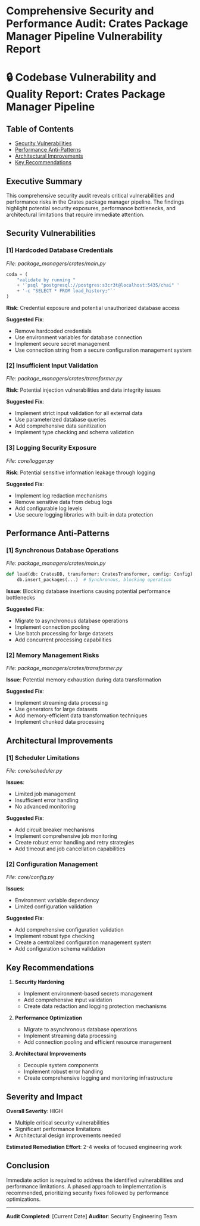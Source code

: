 # Comprehensive Security and Performance Audit: Crates Package Manager Pipeline Vulnerability Report

# 🔒 Codebase Vulnerability and Quality Report: Crates Package Manager Pipeline

## Table of Contents
- [Security Vulnerabilities](#security-vulnerabilities)
- [Performance Anti-Patterns](#performance-anti-patterns)
- [Architectural Improvements](#architectural-improvements)
- [Key Recommendations](#key-recommendations)

## Executive Summary
This comprehensive security audit reveals critical vulnerabilities and performance risks in the Crates package manager pipeline. The findings highlight potential security exposures, performance bottlenecks, and architectural limitations that require immediate attention.

## Security Vulnerabilities

### [1] Hardcoded Database Credentials
_File: package_managers/crates/main.py_

```python
coda = (
    "validate by running "
    + '`psql "postgresql://postgres:s3cr3t@localhost:5435/chai" '
    + '-c "SELECT * FROM load_history;"`'
)
```

**Risk**: Credential exposure and potential unauthorized database access

**Suggested Fix**:
- Remove hardcoded credentials
- Use environment variables for database connection
- Implement secure secret management
- Use connection string from a secure configuration management system

### [2] Insufficient Input Validation
_File: package_managers/crates/transformer.py_

**Risk**: Potential injection vulnerabilities and data integrity issues

**Suggested Fix**:
- Implement strict input validation for all external data
- Use parameterized database queries
- Add comprehensive data sanitization
- Implement type checking and schema validation

### [3] Logging Security Exposure
_File: core/logger.py_

**Risk**: Potential sensitive information leakage through logging

**Suggested Fix**:
- Implement log redaction mechanisms
- Remove sensitive data from debug logs
- Add configurable log levels
- Use secure logging libraries with built-in data protection

## Performance Anti-Patterns

### [1] Synchronous Database Operations
_File: package_managers/crates/main.py_

```python
def load(db: CratesDB, transformer: CratesTransformer, config: Config) -> None:
    db.insert_packages(...)  # Synchronous, blocking operation
```

**Issue**: Blocking database insertions causing potential performance bottlenecks

**Suggested Fix**:
- Migrate to asynchronous database operations
- Implement connection pooling
- Use batch processing for large datasets
- Add concurrent processing capabilities

### [2] Memory Management Risks
_File: package_managers/crates/transformer.py_

**Issue**: Potential memory exhaustion during data transformation

**Suggested Fix**:
- Implement streaming data processing
- Use generators for large datasets
- Add memory-efficient data transformation techniques
- Implement chunked data processing

## Architectural Improvements

### [1] Scheduler Limitations
_File: core/scheduler.py_

**Issues**:
- Limited job management
- Insufficient error handling
- No advanced monitoring

**Suggested Fix**:
- Add circuit breaker mechanisms
- Implement comprehensive job monitoring
- Create robust error handling and retry strategies
- Add timeout and job cancellation capabilities

### [2] Configuration Management
_File: core/config.py_

**Issues**:
- Environment variable dependency
- Limited configuration validation

**Suggested Fix**:
- Add comprehensive configuration validation
- Implement robust type checking
- Create a centralized configuration management system
- Add configuration schema validation

## Key Recommendations

1. **Security Hardening**
   - Implement environment-based secrets management
   - Add comprehensive input validation
   - Create data redaction and logging protection mechanisms

2. **Performance Optimization**
   - Migrate to asynchronous database operations
   - Implement streaming data processing
   - Add connection pooling and efficient resource management

3. **Architectural Improvements**
   - Decouple system components
   - Implement robust error handling
   - Create comprehensive logging and monitoring infrastructure

## Severity and Impact

**Overall Severity**: HIGH
- Multiple critical security vulnerabilities
- Significant performance limitations
- Architectural design improvements needed

**Estimated Remediation Effort**: 2-4 weeks of focused engineering work

## Conclusion
Immediate action is required to address the identified vulnerabilities and performance limitations. A phased approach to implementation is recommended, prioritizing security fixes followed by performance optimizations.

---

**Audit Completed**: [Current Date]
**Auditor**: Security Engineering Team